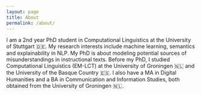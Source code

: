 ```yaml
---
layout: page
title: About
permalink: /about/
---
```


I am a 2nd year PhD student in Computational Linguistics at the University of Stuttgart 🇩🇪. My research interests include machine learning, semantics and explainability 
in NLP. My PhD is about modeling potential sources of misunderstandings in instructional texts. Before my PhD, I studied Computational Linguistics (EM-LCT) 
at the University of Groningen 🇳🇱 and the University of the Basque Country 🇪🇸. I also have a MA in Digital Humanities and a BA in Communication and Information Studies,
both obtained from the University of Groningen 🇳🇱. 


